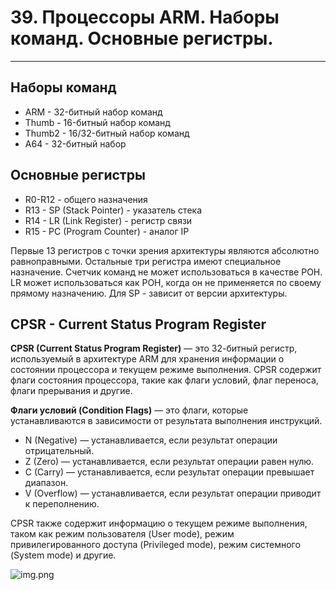 # 39. Процессоры ARM. Наборы команд. Основные регистры.

---



## Наборы команд

- ARM - 32-битный набор команд
- Thumb - 16-битный набор команд
- Thumb2 - 16/32-битный набор команд
- A64 - 32-битный набор

## Основные регистры

- R0-R12 - общего назначения
- R13 - SP (Stack Pointer) - указатель стека
- R14 - LR (Link Register) - регистр связи
- R15 - PC (Program Counter) - аналог IP

Первые 13 регистров с точки зрения архитектуры являются абсолютно равноправными. Остальные три регистра имеют специальное назначение. Счетчик команд не может использоваться в качестве РОН. LR может использоваться как РОН, когда он не применяется по своему прямому назначению. Для SP - зависит от версии архитектуры.



## CPSR - Current Status Program Register

**CPSR (Current Status Program Register)** — это 32-битный регистр, используемый в архитектуре ARM для хранения информации о состоянии процессора и текущем режиме выполнения. CPSR содержит флаги состояния процессора, такие как флаги условий, флаг переноса, флаги прерывания и другие.

**Флаги условий (Condition Flags)** — это флаги, которые устанавливаются в зависимости от результата выполнения инструкций.

- N (Negative) — устанавливается, если результат операции отрицательный.
- Z (Zero) — устанавливается, если результат операции равен нулю.
- C (Carry) — устанавливается, если результат операции превышает диапазон.
- V (Overflow) — устанавливается, если результат операции приводит к переполнению.

CPSR также содержит информацию о текущем режиме выполнения, таком как режим пользователя (User mode), режим привилегированного доступа (Privileged mode), режим системного (System mode) и другие.

![img.png](https://github.com/yanagi-ori/bmstu-iu7-asm/wiki/pictures/cpsr.png)

